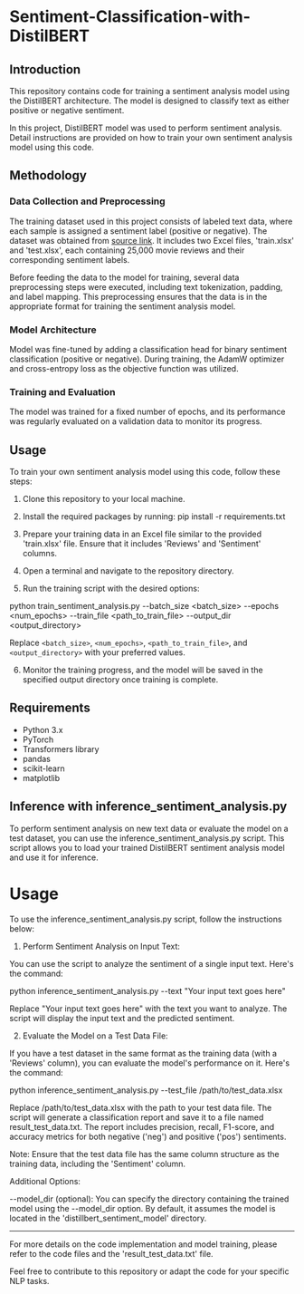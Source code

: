 # Sentiment-Classification-with-DistilBERT

## Introduction

This repository contains code for training a sentiment analysis model using the DistilBERT architecture. The model is designed to classify text as either positive or negative sentiment. 

In this project, DistilBERT model was used to perform sentiment analysis. Detail instructions are provided on how to train your own sentiment analysis model using this code.

## Methodology

### Data Collection and Preprocessing

The training dataset used in this project consists of labeled text data, where each sample is assigned a sentiment label (positive or negative). The dataset was obtained from [source link](https://github.com/laxmimerit/IMDB-Movie-Reviews-Large-Dataset-50k). It includes two Excel files, 'train.xlsx' and 'test.xlsx', each containing 25,000 movie reviews and their corresponding sentiment labels.

Before feeding the data to the model for training, several data preprocessing steps were executed, including text tokenization, padding, and label mapping. This preprocessing ensures that the data is in the appropriate format for training the sentiment analysis model.

### Model Architecture

Model was fine-tuned by adding a classification head for binary sentiment classification (positive or negative). During training, the AdamW optimizer and cross-entropy loss as the objective function was utilized.

### Training and Evaluation

The model was trained for a fixed number of epochs, and its performance was regularly evaluated on a validation data to monitor its progress. 

## Usage

To train your own sentiment analysis model using this code, follow these steps:

1. Clone this repository to your local machine.

2. Install the required packages by running:
   pip install -r requirements.txt

3. Prepare your training data in an Excel file similar to the provided 'train.xlsx' file. Ensure that it includes 'Reviews' and 'Sentiment' columns.

4. Open a terminal and navigate to the repository directory.

5. Run the training script with the desired options:

python train_sentiment_analysis.py --batch_size <batch_size> --epochs <num_epochs> --train_file <path_to_train_file> --output_dir <output_directory>

Replace `<batch_size>`, `<num_epochs>`, `<path_to_train_file>`, and `<output_directory>` with your preferred values.

6. Monitor the training progress, and the model will be saved in the specified output directory once training is complete.

## Requirements

- Python 3.x
- PyTorch
- Transformers library
- pandas
- scikit-learn
- matplotlib

## Inference with inference_sentiment_analysis.py

To perform sentiment analysis on new text data or evaluate the model on a test dataset, you can use the inference_sentiment_analysis.py script. 
This script allows you to load your trained DistilBERT sentiment analysis model and use it for inference.

# Usage

To use the inference_sentiment_analysis.py script, follow the instructions below:

1. Perform Sentiment Analysis on Input Text:

You can use the script to analyze the sentiment of a single input text. Here's the command:

python inference_sentiment_analysis.py --text "Your input text goes here"

Replace "Your input text goes here" with the text you want to analyze. The script will display the input text and the predicted sentiment.

2. Evaluate the Model on a Test Data File:

If you have a test dataset in the same format as the training data (with a 'Reviews' column), you can evaluate the model's performance on it. Here's the command:

python inference_sentiment_analysis.py --test_file /path/to/test_data.xlsx

Replace /path/to/test_data.xlsx with the path to your test data file. The script will generate a classification report and save it to a file named result_test_data.txt. The report includes precision, recall, F1-score, and accuracy metrics for both negative ('neg') and positive ('pos') sentiments.

Note: Ensure that the test data file has the same column structure as the training data, including the 'Sentiment' column.

Additional Options:

--model_dir (optional): You can specify the directory containing the trained model using the --model_dir option. By default, it assumes the model is located in the 'distillbert_sentiment_model' directory.

---

For more details on the code implementation and model training, please refer to the code files and the 'result_test_data.txt' file.

Feel free to contribute to this repository or adapt the code for your specific NLP tasks.
